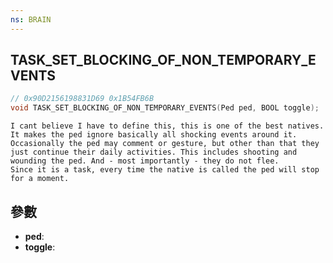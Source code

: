 ```yaml
---
ns: BRAIN
---
```

## TASK_SET_BLOCKING_OF_NON_TEMPORARY_EVENTS

```c
// 0x90D2156198831D69 0x1B54FB6B
void TASK_SET_BLOCKING_OF_NON_TEMPORARY_EVENTS(Ped ped, BOOL toggle);
```

```
I cant believe I have to define this, this is one of the best natives.  
It makes the ped ignore basically all shocking events around it. Occasionally the ped may comment or gesture, but other than that they just continue their daily activities. This includes shooting and wounding the ped. And - most importantly - they do not flee.  
Since it is a task, every time the native is called the ped will stop for a moment.  
```

## 參數
* **ped**: 
* **toggle**: 

